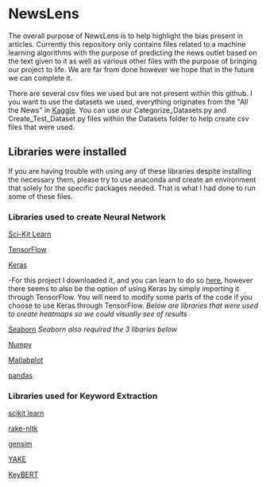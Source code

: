 # NewsLens

The overall purpose of NewsLens is to help highlight the bias present in articles. Currently this repository only contains files related to a machine learning algorithms with the purpose of predicting the news outlet based on the text given to it as well as various other files with the purpose of bringing our project to life. We are far from done however we hope that in the future we can complete it.

There are several csv files we used but are not present within this github. I you want to use the datasets we used, everything originates from the "All the News" in [Kaggle](https://www.kaggle.com/snapcrack/all-the-news). You can use our Categorize_Datasets.py and Create_Test_Dataset.py files withiin the Datasets folder to help create csv files that were used.

## Libraries were installed
If you are having trouble with using any of these libraries despite installing the necessary them, please try to use anaconda and create an environment that solely for the specific packages needed. That is what I had done to run some of these files.

### Libraries used to create Neural Network
[Sci-Kit Learn](https://github.com/scikit-learn/scikit-learn)

[TensorFlow](https://github.com/tensorflow/tensorflow/)

[Keras](https://github.com/keras-team/keras)

-For this project I downloaded it, and you can learn to do so [here](https://pypi.org/project/keras/), however there seems to also be the option of using Keras by simply importing it through TensorFlow. You will need to modify some parts of the code if you choose to use Keras through TensorFlow.
*Below are libraries that were used to create heatmaps so we could visually see of results*

[Seaborn](https://github.com/mwaskom/seaborn) *Seaborn also required the 3 libaries below*

[Numpy](https://github.com/numpy/numpy)

[Matlabplot](https://github.com/matplotlib/matplotlib)

[pandas](https://github.com/pandas-dev/pandas)


### Libraries used for Keyword Extraction
[scikit learn](https://github.com/scikit-learn/scikit-learn)

[rake-nltk](https://github.com/csurfer/rake-nltk)

[gensim](https://github.com/RaRe-Technologies/gensim)

[YAKE](https://github.com/LIAAD/yake)

[KeyBERT](https://github.com/MaartenGr/KeyBERT)